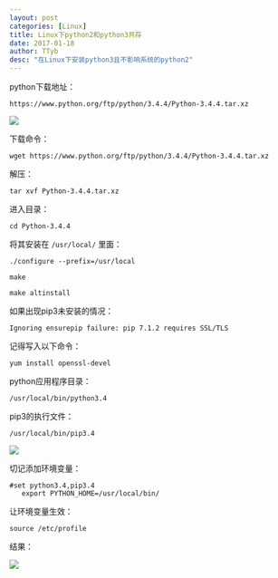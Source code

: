 ```yaml
---
layout: post
categories: [Linux]
title: Linux下python2和python3共存
date: 2017-01-18
author: TTyb
desc: "在Linux下安装python3且不影响系统的python2"
---
```


python下载地址：

`https://www.python.org/ftp/python/3.4.4/Python-3.4.4.tar.xz`


![](http://images2015.cnblogs.com/blog/996148/201701/996148-20170118111842734-1275144249.png)

下载命令：

```
wget https://www.python.org/ftp/python/3.4.4/Python-3.4.4.tar.xz
```

解压：

```
tar xvf Python-3.4.4.tar.xz
```

进入目录：

```
cd Python-3.4.4
```

将其安装在 `/usr/local/` 里面：

```
./configure --prefix=/usr/local

make

make altinstall
```

如果出现pip3未安装的情况：

`Ignoring ensurepip failure: pip 7.1.2 requires SSL/TLS`

记得写入以下命令：

```
yum install openssl-devel
```

python应用程序目录：

`/usr/local/bin/python3.4`

pip3的执行文件：

`/usr/local/bin/pip3.4 `

![](http://images2015.cnblogs.com/blog/996148/201701/996148-20170118145915796-428983248.png)


切记添加环境变量：

```
#set python3.4,pip3.4
   export PYTHON_HOME=/usr/local/bin/
```

让环境变量生效：

```
source /etc/profile
```

结果：

![](http://images2015.cnblogs.com/blog/996148/201701/996148-20170118150603750-802075189.png)
